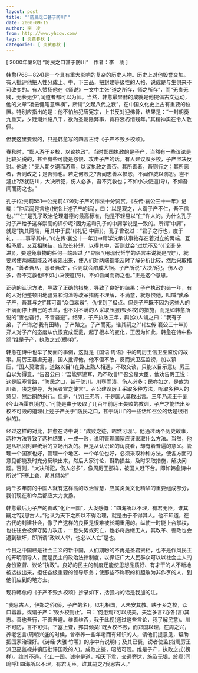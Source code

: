 ```yaml
---
layout: post
title: "“防民之口甚于防川”"
date: 2000-09-15
author: 李　凌
from: http://www.yhcqw.com/
tags: [ 炎黄春秋 ]
categories: [ 炎黄春秋 ]
---
```



[ 2000年第9期 “防民之口甚于防川”　作者：李　凌 ]


韩愈(768－824)是一个具有重大影响的复杂的历史人物。历史上对他毁誉交加。有人批评他把人性分成上、中、下三品，把封建等级性的人格，说成是与生俱来不可改变的。有人赞扬他在《师说》一文中主张“道之所存，师之所存”，而“无贵无贱，无长无少”,闻道者都可以为师。当然，韩愈最显赫的成就是他提倡古文运动，他的文章“凌云健笔意纵横”，所谓“文起八代之衰”，在中国文化史上占有重要的位置。特别应指出的是：他不怕触犯唐宪宗，上书反对迎佛骨，结果是：“一封朝奏九重天，夕贬潮州路八千，欲为圣朝除弊事，肯将衰朽惜残年。”其精神实在令人敬佩。

但我这里要谈的，只是韩愈写的四言古诗《子产不毁乡校颂》。


春秋时，“郑人游于乡校，以论执政”。当时郑国执政的是子产，当然有一些议论是比较尖锐的，甚至有些可能是怨恨、攻击子产的话。有人建议毁乡校，子产坚决反对。他说：“夫人朝夕退而游焉，以议执政之善否。其所善者，吾则行之；其所恶者，吾则改之；是吾师也。若之何毁之?吾闻忠善以损怨，不闻作威以防怨。岂不遽止?然犹防川，大决所犯，伤人必多，吾不克救也；不如小决使道(导)，不如吾闻而药之也。”


孔子(公元前551—公元前479)对子产的作法十分赞赏。《左传·襄公三十一年》记载：“仲尼闻是言也(按指上述子产的话)，曰：‘以是观之，人谓子产不仁，吾不信也。’”“仁”是孔子政治伦理道德的最高标准，他是不轻易以“仁”许人的。为什么孔子对子产给予这样崇高的评价呢?因为这和孔子的中庸学说是一致的。所谓“中庸”，就是“执其两端，用其中于民”(《礼记·中庸》)。孔子曾说过：“君子之行也，度于礼，……事举其中。”(《左传·襄公十一年》)中庸学说承认事物存在着对立的两端，互相矛盾，又互相联结，应取长补短，以得其中，否则就会“过犹不及”(《论语·先进》)。要避免事物的任何一端超过了“界限”(用现代哲学的语言来说就是“度”)，就要求使两端都能及时表现出来，使人们对两端都能及时了解分析比较，然后采取措施，“善者吾从，恶者吾改”，否则就会酿成大祸。子产所说“大决所犯，伤人必多，吾不克救也!不如小决使道(导)，不如吾闻而药之也。”正是这个意思。


正确的认识方法，导致了正确的措施，导致了良好的结果：子产执政的头一年，有的人对他整顿田地疆界和沟洫等改革措施不理解，不满意，就怨恨他，叫喊“孰杀子产，吾其与之!”其可谓“众口嚣嚣”，仇恨到了极点。但是子产既不因为这些人的不满而停止自己的改革，也不对不满的人采取压服(毁乡校)的措施，而是如韩愈所说的“善也吾行，不善吾避”。结果，子产执政三年，舆(众)人诵之曰：“我有子弟，子产诲之!我有田畴，子产殖之。子产而死，谁其嗣之?”(《左传·襄公三十年》)郑人对子产的态度从仇恨变成爱戴，起了根本的变化，正因为如此，韩愈在诗中称颂“维是子产，执政之式(榜样)”。


韩愈在诗中也举了反面的事例，这就是《国语·周语》中的周厉王信卫巫监谤的故事。周厉王暴虐无道，国人批评他，他不但不改，反而派卫巫监谤，加以镇压，“国人莫敢言，道路以目”(在路上熟人相遇，不敢交谈，只能以目示意)。厉王自以为得意，“告召公曰：‘吾能弭谤耳，乃不敢言!’”召公是大臣，他劝告厉王说：这是阻塞言路，“防民之口，甚于防川。川壅而溃，伤人必多；民亦如之，是故为川者，决之使导，为民者宣之使言”。召公建议厉王采取多种方法，听取多种人的意见，然后斟酌采行。但是，“(厉)王弗听，于是国人莫敢出言。三年乃流王于彘(今山西霍县境内)。”可能是由于吸取了几百年前厉王失败的教训，子产才能悟出乡校不可毁的道理(上述子产关于“防民之口，甚于防川”的一些话和召公的话是很相似的)。


经过这样的对比，韩愈在诗中说：“成败之迹，昭然可现”。他通过两个历史故事，两种方法导致了两种结果，一成一败，说明管理国家应该采取什么方法。当然，他是从巩固封建统治的立场出发的。但是从认识论的角度看，却有着普遍的意义。管理一个国家也好，管理一个地区、一个单位也好，必须采取种种方法，使各方面的意见都能及时充分反映出来，然后大家讨论，斟酌损益，及时采取措施，解决问题。否则，“大决所犯，伤人必多”，像周厉王那样，被国人赶下台。即如韩愈诗中所说“下塞上聋，邦其倾矣!”

两千多年前的中国人就有这样高的政治智慧，应属炎黄文化精华的重要组成部分，我们现在和今后都应大力发扬。


韩愈最后为子产的善政“化止一国”，大发感慨：“四海所以不理，有君无臣，谁其嗣之?我思古人。”他认为天下之所以不得治理，就是由于不得其人。他不知道，在古代的封建社会，像子产这样的良臣是很难被长期重用的。纵使一时能上台掌权，也往往会被保守势力攻击，一旦失势或死亡，也必将后继无人，其改革、善政也会遭到破坏，即所谓“政以人举，也必以人亡”是也。


今日之中国已是社会主义的新中国，人们期盼的不再是圣君贤相，也不是作风民主的开明领导人，而是民主的政治法律制度，以保证广大人民群众可以以社会主人的身份监督、议论“执政”。良好的民主的制度还能使思想品质好、有才干的人不断地被选拔出来，担任各级重要的领导职务；使那些不称职的和胆敢为非作歹的人，到他们应到的地方去。

现将韩愈的《子产不毁乡校颂》抄录如下，括弧内的话是我加的注。


“我思古人，伊郑之侨(侨，子产的名)。以礼相国，人未安其教。眣于乡之校，众口嚣嚣。或谓子产：‘毁乡校则止’。曰：‘何患焉?可以成美，夫岂多言?亦各(言)其志。善也吾行，不善吾避。维善维否，我于此视(通过这些言论，我了解民意)。川不可防，言不可弭。下塞上聋，邦其倾矣!’既乡校不毁，而郑国以理，在周之兴，养老乞言(周朝兴盛的时候，曾奉养一些年老而有知识的人，请他们提意见，帮助把国家治理好。《诗经·大雅·竹苇》的序中有说明)；及其已衰，谤者使监(指周厉王派卫巫监视并镇压批评国政的人)。成败之迹，昭哉可观。维是子产，执政之式(榜样)。维其不遇，化止一国。诚率是道，相天下君，交通旁达，施及无垠。於癇(同鸣呼)!四海所以不理，有君无臣，谁其嗣之?我思古人。”


